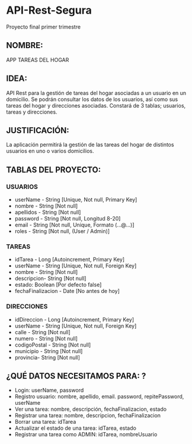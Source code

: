 # API-Rest-Segura
Proyecto final primer trimestre


## NOMBRE:
APP TAREAS DEL HOGAR


## IDEA:
API Rest para la gestión de tareas del hogar asociadas a un usuario en un domicilio. Se podrán consultar los datos de los usuarios, así como sus tareas del hogar y direcciones asociadas. Constará de 3 tablas; usuarios, tareas y direcciones.


## JUSTIFICACIÓN:
La aplicación permitirá la gestión de las tareas del hogar de distintos usuarios en uno o varios domicilios.


## TABLAS DEL PROYECTO:
### USUARIOS
- userName - String [Unique, Not null, Primary Key]
- nombre - String [Not null]
- apellidos - String [Not null]
- password - String [Not null, Longitud 8-20]
- email  - String [Not null, Unique, Formato (...@...)]
- roles - String [Not null, (User / Admin)]

### TAREAS
- idTarea  - Long [Autoincrement, Primary Key]
- userName - String [Unique, Not null, Foreign Key]
- nombre - String [Not null]
- descripcion- String [Not null]
- estado: Boolean [Por defecto false]
- fechaFinalizacion - Date [No antes de hoy]

### DIRECCIONES
- idDireccion  - Long [Autoincrement, Primary Key]
- userName - String [Unique, Not null, Foreign Key]
- calle - String [Not null]
- numero - String [Not null]
- codigoPostal - String [Not null]
- municipio -  String [Not null]
- provincia- String [Not null]


## ¿QUÉ DATOS NECESITAMOS PARA: ?
- Login: userName, password
- Registro usuario: nombre, apellido, email. password, repitePassword, userName
- Ver una tarea: nombre, descripción, fechaFinalizacion, estado
- Registrar una tarea: nombre, descripcion, fechaFinalizacion
- Borrar una tarea: idTarea
- Actualizar el estado de una tarea: idTarea, estado
- Registrar una tarea como ADMIN: idTarea, nombreUsuario
